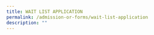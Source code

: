 ```yaml
---
title: WAIT LIST APPLICATION
permalink: /admission-or-forms/wait-list-application
description: ""
---
```

